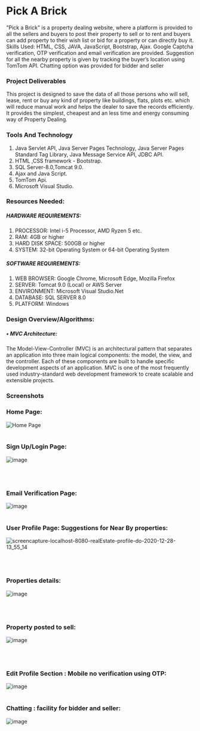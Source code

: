 # Pick A Brick
"Pick a Brick" is a property dealing website, where a platform is provided to all the sellers and buyers to post their property to sell or to rent and buyers can add property to their wish list or bid for a property or can directly buy it. Skills Used: HTML, CSS, JAVA, JavaScript, Bootstrap, Ajax. Google Captcha verification, OTP verification and email verification are provided. Suggestion for all the nearby property is given by tracking the buyer’s location using TomTom API. Chatting option was provided for bidder and seller

### Project Deliverables
This project is designed to save the data of all those persons who will sell, lease, rent or buy any kind of property like buildings, flats, plots etc. which will reduce manual work and helps the dealer to save the records efficiently. It provides the simplest, cheapest and an less time and energy consuming way of Property Dealing.

### Tools And Technology 
1. Java Servlet API, Java Server Pages Technology, Java Server Pages Standard Tag Library, Java Message Service API, JDBC API. </br>
2. HTML ,CSS framework - Bootstrap.</br>
3. SQL Server-8.0,Tomcat 9.0.</br>
4. Ajax and Java Script.</br>
5. TomTom Api.</br>
6. Microsoft Visual Studio.</br>

### Resources Needed:

#####	HARDWARE REQUIREMENTS: </br>
1. PROCESSOR: Intel i-5 Processor, AMD Ryzen 5 etc. </br>
2. RAM: 4GB or higher </br>
3. HARD DISK SPACE: 500GB or higher </br>
4. SYSTEM: 32-bit Operating System or 64-bit Operating System </br>

#####	SOFTWARE REQUIREMENTS: </br>
1. WEB BROWSER: Google Chrome, Microsoft Edge, Mozilla Firefox </br>
2. SERVER: Tomcat 9.0 (Local) or AWS Server </br>
3. ENVIRONMENT: Microsoft Visual Studio.Net </br>
4. DATABASE: SQL SERVER 8.0</br>
5. PLATFORM: Windows </br>

### Design Overview/Algorithms:
##### •	MVC Architecture:</br>
The Model-View-Controller (MVC) is an architectural pattern that separates an application into three main logical components: the model, the view, and the controller. Each of these components are built to handle specific development aspects of an application. MVC is one of the most frequently used industry-standard web development framework to create scalable and extensible projects.
</br>

### Screenshots
### Home Page: <br/>
![Home Page](https://user-images.githubusercontent.com/60151937/122682985-10563580-d21a-11eb-90c8-2b7a90856c2b.png)
<br/>
<br/>
### Sign Up/Login Page: <br/>
![image](https://user-images.githubusercontent.com/60151937/122683028-61fec000-d21a-11eb-9786-46381e2ee0f0.png)

<br/>
<br/>

### Email Verification Page: <br/>
![image](https://user-images.githubusercontent.com/60151937/122683097-c3269380-d21a-11eb-9ac2-17bb635f127f.png)
<br/><br/>

### User Profile Page: Suggestions for Near By properties:<br/>
![screencapture-localhost-8080-realEstate-profile-do-2020-12-28-13_55_14](https://user-images.githubusercontent.com/60151937/122683086-aee29680-d21a-11eb-8d37-3db03d7bdac5.png)


<br/><br/>
### Properties details: <br/>
![image](https://user-images.githubusercontent.com/60151937/122683109-dafe1780-d21a-11eb-80cb-363242d863dc.png)


<br/><br/>
### Property posted to sell: <br/>
![image](https://user-images.githubusercontent.com/60151937/122683129-f537f580-d21a-11eb-8e59-4d0efbf9879f.png)

<br/><br/>
### Edit Profile Section : Mobile no verification using OTP: <br/>
![image](https://user-images.githubusercontent.com/60151937/122683150-0da81000-d21b-11eb-8eed-299cca7c0180.png)
<br/><br/>
### Chatting : facility for bidder and seller: <br/>
![image](https://user-images.githubusercontent.com/60151937/122683414-8fe50400-d21c-11eb-8541-d84e777f11f3.png)
